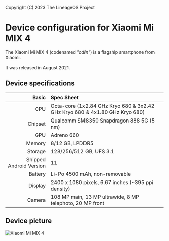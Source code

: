 Copyright (C) 2023 The LineageOS Project

Device configuration for Xiaomi Mi MIX 4
=========================================

The Xiaomi Mi MIX 4 (codenamed _"odin"_) is a flagship smartphone from Xiaomi.

It was released in August 2021.

## Device specifications

Basic   | Spec Sheet
-------:|:-------------------------
CPU     | Octa-core (1x2.84 GHz Kryo 680 & 3x2.42 GHz Kryo 680 & 4x1.80 GHz Kryo 680)
Chipset | Qualcomm SM8350 Snapdragon 888 5G (5 nm)
GPU     | Adreno 660
Memory  | 8/12 GB, LPDDR5
Storage | 128/256/512 GB, UFS 3.1
Shipped Android Version | 11
Battery | Li-Po 4500 mAh, non-removable
Display | 2400 x 1080 pixels, 6.67 inches (~395 ppi density)
Camera  | 108 MP main, 13 MP ultrawide, 8 MP telephoto, 20 MP front

## Device picture

![Xiaomi Mi MIX 4](https://cdn.cnbj1.fds.api.mi-img.com/product-images/mix4/specs_m.png "Xiaomi Mi MIX 4")
